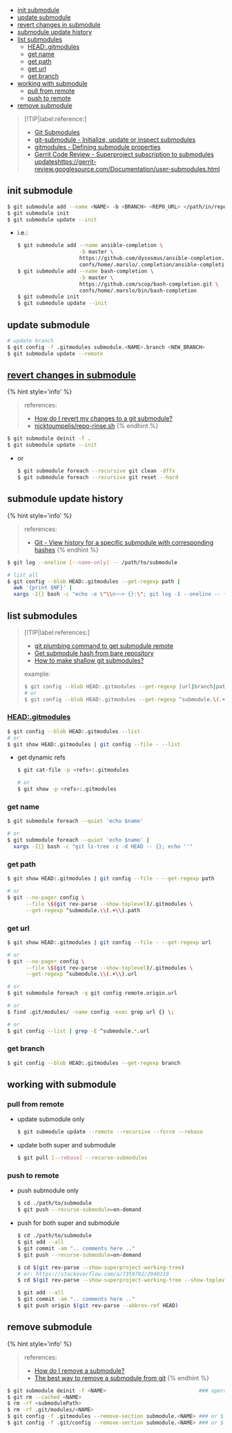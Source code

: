 <!-- START doctoc generated TOC please keep comment here to allow auto update -->
<!-- DON'T EDIT THIS SECTION, INSTEAD RE-RUN doctoc TO UPDATE -->

- [init submodule](#init-submodule)
- [update submodule](#update-submodule)
- [revert changes in submodule](#revert-changes-in-submodule)
- [submodule update history](#submodule-update-history)
- [list submodules](#list-submodules)
  - [HEAD:.gitmodules](#headgitmodules)
  - [get name](#get-name)
  - [get path](#get-path)
  - [get url](#get-url)
  - [get branch](#get-branch)
- [working with submodule](#working-with-submodule)
  - [pull from remote](#pull-from-remote)
  - [push to remote](#push-to-remote)
- [remove submodule](#remove-submodule)

<!-- END doctoc generated TOC please keep comment here to allow auto update -->

> [!TIP|label:reference:]
> - [Git Submodules](http://bijanebrahimi.github.io/blog/git-submodules.html)
> - [git-submodule - Initialize, update or inspect submodules](https://git-scm.com/docs/git-submodule)
> - [gitmodules - Defining submodule properties](https://git-scm.com/docs/gitmodules)
> - [Gerrit Code Review - Superproject subscription to submodules updates](https://gerrit-review.googlesource.com/Documentation/user-submodules.html)https://gerrit-review.googlesource.com/Documentation/user-submodules.html

## init submodule
```bash
$ git submodule add --name <NAME> -b <BRANCH> <REPO_URL> </path/in/repo>
$ git submodule init
$ git submodule update --init
```
- i.e.:
  ```bash
  $ git submodule add --name ansible-completion \
                      -b master \
                      https://github.com/dysosmus/ansible-completion.git \
                      confs/home/.marslo/.completion/ansible-completion
  $ git submodule add --name bash-completion \
                      -b master \
                      https://github.com/scop/bash-completion.git \
                      confs/home/.marslo/bin/bash-completion
  $ git submodule init
  $ git submodule update --init
  ```

## update submodule
```bash
# update branch
$ git config -f .gitmodules submodule.<NAME>.branch <NEW_BRANCH>
$ git submodule update --remote
```

## [revert changes in submodule](https://stackoverflow.com/a/27415757/2940319)

{% hint style='info' %}
> references:
> - [How do I revert my changes to a git submodule?](https://stackoverflow.com/a/62792847/2940319)
> - [nicktoumpelis/repo-rinse.sh](https://gist.github.com/nicktoumpelis/11214362)
{% endhint %}

```bash
$ git submodule deinit -f .
$ git submodule update --init
```

- or
  ```bash
  $ git submodule foreach --recursive git clean -dffx
  $ git submodule foreach --recursive git reset --hard
  ```

## submodule update history

{% hint style='info' %}
> references:
> - [Git - View history for a specific submodule with corresponding hashes](https://stackoverflow.com/a/42073934/2940319)
{% endhint %}

```bash
$ git log --oneline [--name-only] -- /path/to/submodule

# list all
$ git config --blob HEAD:.gitmodules --get-regexp path |
  awk '{print $NF}' |
  xargs -I{} bash -c "echo -e \"\\n~~> {}:\"; git log -1 --oneline -- {}"
```

## list submodules

> [!TIP|label:references:]
> - [git plumbing command to get submodule remote](https://stackoverflow.com/a/41217484/2940319)
> - [Get submodule hash from bare repository](https://stackoverflow.com/a/30329683/2940319)
> - [How to make shallow git submodules?](https://stackoverflow.com/a/17692710/2940319)
>
> example:
> ```bash
> $ git config --blob HEAD:.gitmodules --get-regexp [url|branch|path]
> # or
> $ git config --blob HEAD:.gitmodules --get-regexp ^submodule.\(.+\).\(path\|url\|branch\)
> ```

### [HEAD:.gitmodules](https://stackoverflow.com/a/41217484/2940319)
```bash
$ git config --blob HEAD:.gitmodules --list
# or
$ git show HEAD:.gitmodules | git config --file - --list
```

- get dynamic refs
  ```bash
  $ git cat-file -p <refs>:.gitmodules

  # or
  $ git show -p <refs>:.gitmodules
  ```

### get name
```bash
$ git submodule foreach --quiet 'echo $name'

# or
$ git submodule foreach --quiet 'echo $name' |
  xargs -I{} bash -c "git ls-tree -z -d HEAD -- {}; echo ''"
```

### get path
```bash
$ git show HEAD:.gitmodules | git config --file - --get-regexp path

# or
$ git --no-pager config \
      --file \$(git rev-parse --show-toplevel)/.gitmodules \
      --get-regexp ^submodule.\\(.+\\).path
```

### get url
```bash
$ git show HEAD:.gitmodules | git config --file - --get-regexp url

# or
$ git --no-pager config \
      --file \$(git rev-parse --show-toplevel)/.gitmodules \
      --get-regexp ^submodule.\\(.+\\).url

# or
$ git submodule foreach -q git config remote.origin.url

# or
$ find .git/modules/ -name config -exec grep url {} \;

# or
$ git config --list | grep -E ^submodule.*.url
```

### get branch
```bash
$ git config --blob HEAD:.gitmodules --get-regexp branch
```

## working with submodule
### pull from remote
- update submodule only
  ```bash
  $ git submodule update --remote --recursive --force --rebase
  ```
- update both super and submodule
  ```bash
  $ git pull [--rebase] --recurse-submodules
  ```

### push to remote
- push submodule only
  ```bash
  $ cd ./path/to/submodule
  $ git push --recurse-submodule=on-demand
  ```
- push for both super and submodule
  ```bash
  $ cd ./path/to/submodule
  $ git add --all
  $ git commit -am ".. comments here .."
  $ git push --recurse-submodule=on-demand

  $ cd $(git rev-parse --show-superproject-working-tree)
  # or: https://stackoverflow.com/a/7359782/2940319
  $ cd $(git rev-parse --show-superproject-working-tree --show-toplevel | head -1)

  $ git add --all
  $ git commit -am ".. comments here .."
  $ git push origin $(git rev-parse --abbrev-ref HEAD)
  ```

## remove submodule

{% hint style='info' %}
> references:
> - [How do I remove a submodule?](https://stackoverflow.com/a/74331589/2940319)
> - [The best way to remove a submodule from git](https://stackoverflow.com/a/70530218/2940319)
{% endhint %}

```bash
$ git submodule deinit -f <NAME>                              ### operational
$ git rm --cached <NAME>
$ rm -rf <submodulePath>
$ rm -rf .git/modules/<NAME>
$ git config -f .gitmodules --remove-section submodule.<NAME> ### or $ rm -rf .gitmodules
$ git config -f .git/config --remove-section submodule.<NAME> ### or $ vim .git/config
```
